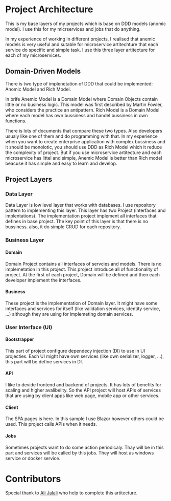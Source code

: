 # Project Architecture

This is my base layers of my projects which is base on DDD models (anomic model). I use this for my micrservices and jobs that do anything.

In my experience of working in different projects, I realised that anemic models is very useful and sutable for microservice artitechture that each service do specific and simple task. I use this three layer artitecture for each of my microservices.

## Domain-Driven Models

There is two type of implenetation of DDD that could be implemented: Anomic Model and Rich Model.

In brife Anemic Model is a Domain Model where Domain Objects contain little or no business logic. This model was first described by Martin Fowler, who considers the practice an antipattern. Rich Model is a Domain Model where each model has own bussiness and handel bussiness in own functions.

There is lots of documents that compare these two types. Also developers usualy like one of them and do programming with that. In my experience when you want to create enterprise application with complex bussiness and it should be monolotic, you should use DDD as Rich Model which it reduce the complexity of project. But if you use microservice artitecture and each microservice has littel and simple, Anemic Model is better than Rich model beacuse it has simple and easy to learn and develop.

## Project Layers

### Data Layer

Data Layer is low level layer that works with databases. I use repository pattern to implementing this layer. This layer has two Project (interfaces and implentations). The implementation project implement all interfaces that defines in base project. The key point of this layer is that there is no bussiness. also, it do simple CRUD for each repository.

### Business Layer

#### Domain

Domain Project contains all interfaces of servcies and models. There is no implemetation in this project. This project introduce all of functionality of project. At the first of each project, Domain will be defined and then each developer implement the interfaces.

#### Business

These project is the implementation of Domain layer. It might have some interfaces and services for itself (like validation services, identity service, ...) although they are using for implemeting domain services.

### User Interface (UI)

#### Bootstrapper

This part of project configure dependecy injection (DI) to use in UI projecties. Each UI might have own services (like own serializer, logger, ...), this part will be define services in DI.

#### API

I like to devide frontend and backend of projects. It has lots of benefits for scaling and higher avalibelity. So the API project will host APIs of services that are using by client apps like web page, mobile app or other services.

#### Client

The SPA pages is here. In this sample I use Blazor however others could be used. This project calls APIs when it needs.

#### Jobs

Sometimes projects want to do some action periodicaly. Thay will be in this part and services will be called by this jobs. They will host as windows service or docker service.

# Contributors

Special thank to [Ali Jalali](https://github.com/aliprogrammer69) who help to complete this artitecture.

